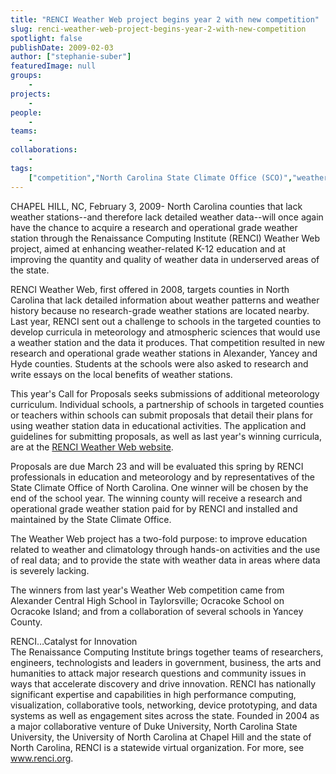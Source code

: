 ```yaml
---
title: "RENCI Weather Web project begins year 2 with new competition"
slug: renci-weather-web-project-begins-year-2-with-new-competition
spotlight: false
publishDate: 2009-02-03
author: ["stephanie-suber"]
featuredImage: null
groups:
    - 
projects:
    - 
people:
    - 
teams: 
    - 
collaborations:
    - 
tags:
    ["competition","North Carolina State Climate Office (SCO)","weather station","Weather Web"]
---
```

<p>CHAPEL HILL, NC, February 3, 2009- North Carolina counties that lack weather stations--and therefore lack detailed weather data--will once again have the chance to acquire a research and operational grade weather station through the Renaissance Computing Institute (RENCI) Weather Web project, aimed at enhancing weather-related K-12 education and at improving the quantity and quality of weather data in underserved areas of the state.</p>

<p>RENCI Weather Web, first offered in 2008, targets counties in North Carolina that lack detailed information about weather patterns and weather history because no research-grade weather stations are located nearby. Last year, RENCI sent out a challenge to schools in the targeted counties to develop curricula in meteorology and atmospheric sciences that would use a weather station and the data it produces. That competition resulted in new research and operational grade weather stations in Alexander, Yancey and Hyde counties.  Students at the schools were also asked to research and write essays on the local benefits of weather stations.</p>

<p>This year's Call for Proposals seeks submissions of additional meteorology curriculum. Individual schools, a partnership of schools in targeted counties or teachers within schools can submit proposals that detail their plans for using weather station data in educational activities. The application and guidelines for submitting proposals, as well as last year's winning curricula, are at the <a href="https://www.renci.org/focus-areas/education-and-outreach/renci-weather-web/">RENCI Weather Web website</a>.</p>

<p>Proposals are due March 23 and will be evaluated this spring by RENCI professionals in education and meteorology and by representatives of the State Climate Office of North Carolina. One winner will be chosen by the end of the school year. The winning county will receive a research and operational grade weather station paid for by RENCI and installed and maintained by the State Climate Office.</p>

<p>The Weather Web project has a two-fold purpose: to improve education related to weather and climatology through hands-on activities and the use of real data; and to provide the state with weather data in areas where data is severely lacking.</p>

<p>The winners from last year's Weather Web competition came from Alexander Central High School in Taylorsville; Ocracoke School on Ocracoke Island; and from a collaboration of several schools in Yancey County.</p>

<p>RENCI…Catalyst for Innovation<br />
 The Renaissance Computing Institute brings together teams of researchers, engineers, technologists and leaders in government, business, the arts and humanities to attack major research questions and community issues in ways that accelerate discovery and drive innovation. RENCI has nationally significant expertise and capabilities in high performance computing, visualization, collaborative tools, networking, device prototyping, and data systems as well as engagement sites across the state. Founded in 2004 as a major collaborative venture of Duke University, North Carolina State University, the University of North Carolina at Chapel Hill and the state of North Carolina, RENCI is a statewide virtual organization.  For more, see <a href="https://www.renci.org">www.renci.org</a>.</p>

